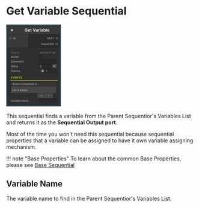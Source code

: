 # Get Variable Sequential

![Get Variable](../../img/sequential_getvariable.jpg)

This sequential finds a variable from the Parent Sequentior's Variables List and returns it as the __Sequential Output port__.

Most of the time you won't need this sequential because sequential properties that a variable can be assigned to have it own variable assigning mechanism.

!!! note "Base Properties"
    To learn about the common Base Properties, please see [Base Sequential](../sequential_base.md)

## Variable Name

The variable name to find in the Parent Sequentior's Variables List.